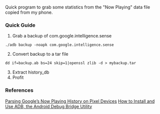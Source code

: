 Quick program to grab some statistics from the "Now Playing" data file copied from my phone.

### Quick Guide
1. Grab a backup of com.google.intelligence.sense
~~~
./adb backup -noapk com.google.intelligence.sense
~~~
2. Convert backup to a tar file
~~~
dd if=backup.ab bs=24 skip=1|openssl zlib -d > mybackup.tar
~~~
3. Extract history_db
4. Profit

### References
[Parsing Google’s Now Playing History on Pixel Devices](https://dfir.pubpub.org/pub/xbvsrjt5/release/1)
[How to Install and Use ADB, the Android Debug Bridge Utility](https://www.howtogeek.com/125769/how-to-install-and-use-abd-the-android-debug-bridge-utility/)